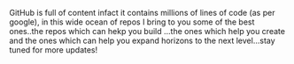 GitHub is full of content infact it contains millions of lines of code (as per google), in this wide ocean of repos I bring to you some of the best ones..the repos which can hekp you build ...the ones which help you create and the ones which can help you expand horizons to the next level...stay tuned for more updates!
